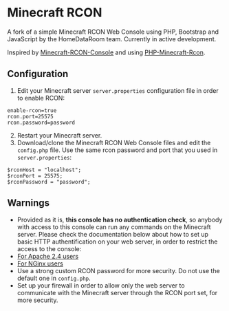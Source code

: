 # Minecraft RCON
A fork of a simple Minecraft RCON Web Console using PHP, Bootstrap and JavaScript by the HomeDataRoom team. Currently in active development.

Inspired by [Minecraft-RCON-Console](https://github.com/ekaomk/Minecraft-RCON-Console) and using [PHP-Minecraft-Rcon](https://github.com/thedudeguy/PHP-Minecraft-Rcon).
## Configuration

1. Edit your Minecraft server `server.properties` configuration file in order to enable RCON:
```
enable-rcon=true
rcon.port=25575
rcon.password=password
```
2. Restart your Minecraft server.
3. Download/clone the Minecraft RCON Web Console files and edit the `config.php` file. Use the same rcon password and port that you used in `server.properties`:
```
$rconHost = "localhost";
$rconPort = 25575;
$rconPassword = "password";
```

## Warnings

* Provided as it is, **this console has no authentication check**, so anybody with access to this console can run any commands on the Minecraft server. Please check the documentation below about how to set up basic HTTP authentification on your web server, in order to restrict the access to the console:
 * [For Apache 2.4 users](https://httpd.apache.org/docs/2.4/howto/auth.html)
 * [For NGinx users](https://nginx.org/en/docs/http/ngx_http_auth_basic_module.html)
* Use a strong custom RCON password for more security. Do not use the default one in `config.php`.
* Set up your firewall in order to allow only the web server to communicate with the Minecraft server through the RCON port set, for more security.